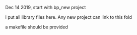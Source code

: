 Dec 14 2019, start with bp_new project

I put all library files here. Any new project can link to this fold 

a makefile should be provided
